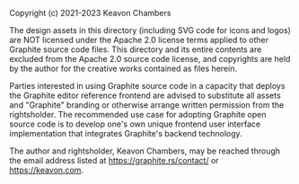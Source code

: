 Copyright (c) 2021-2023 Keavon Chambers

The design assets in this directory (including SVG code for icons and logos) are NOT licensed under the Apache 2.0 license terms applied to other Graphite source code files. This directory and its entire contents are excluded from the Apache 2.0 source code license, and copyrights are held by the author for the creative works contained as files herein.

Parties interested in using Graphite source code in a capacity that deploys the Graphite editor reference frontend are advised to substitute all assets and "Graphite" branding or otherwise arrange written permission from the rightsholder. The recommended use case for adopting Graphite open source code is to develop one's own unique frontend user interface implementation that integrates Graphite's backend technology.

The author and rightsholder, Keavon Chambers, may be reached through the email address listed at https://graphite.rs/contact/ or https://keavon.com.
